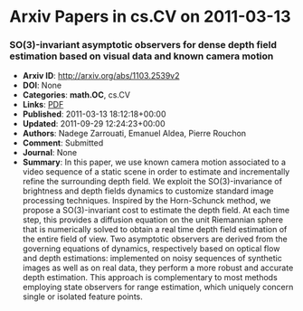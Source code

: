# Arxiv Papers in cs.CV on 2011-03-13
### SO(3)-invariant asymptotic observers for dense depth field estimation based on visual data and known camera motion
- **Arxiv ID**: http://arxiv.org/abs/1103.2539v2
- **DOI**: None
- **Categories**: **math.OC**, cs.CV
- **Links**: [PDF](http://arxiv.org/pdf/1103.2539v2)
- **Published**: 2011-03-13 18:12:18+00:00
- **Updated**: 2011-09-29 12:24:23+00:00
- **Authors**: Nadege Zarrouati, Emanuel Aldea, Pierre Rouchon
- **Comment**: Submitted
- **Journal**: None
- **Summary**: In this paper, we use known camera motion associated to a video sequence of a static scene in order to estimate and incrementally refine the surrounding depth field. We exploit the SO(3)-invariance of brightness and depth fields dynamics to customize standard image processing techniques. Inspired by the Horn-Schunck method, we propose a SO(3)-invariant cost to estimate the depth field. At each time step, this provides a diffusion equation on the unit Riemannian sphere that is numerically solved to obtain a real time depth field estimation of the entire field of view. Two asymptotic observers are derived from the governing equations of dynamics, respectively based on optical flow and depth estimations: implemented on noisy sequences of synthetic images as well as on real data, they perform a more robust and accurate depth estimation. This approach is complementary to most methods employing state observers for range estimation, which uniquely concern single or isolated feature points.



